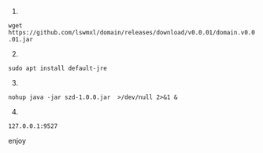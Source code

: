 1.
```wget https://github.com/lswmxl/domain/releases/download/v0.0.01/domain.v0.0.01.jar```

2.
```sudo apt install default-jre```

3.
```nohup java -jar szd-1.0.0.jar  >/dev/null 2>&1 &```

4.
```127.0.0.1:9527```

enjoy
